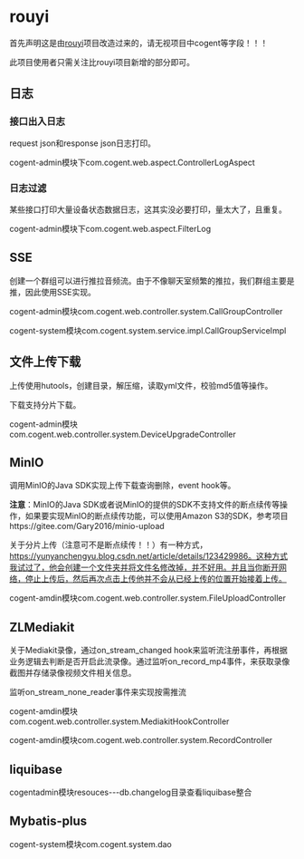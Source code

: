 # rouyi

首先声明这是由[rouyi](https://gitee.com/y_project/RuoYi)项目改造过来的，请无视项目中cogent等字段！！！

此项目使用者只需关注比rouyi项目新增的部分即可。

## 日志

### 接口出入日志

request json和response json日志打印。

cogent-admin模块下com.cogent.web.aspect.ControllerLogAspect

### 日志过滤

某些接口打印大量设备状态数据日志，这其实没必要打印，量太大了，且重复。

cogent-admin模块下com.cogent.web.aspect.FilterLog

## SSE

创建一个群组可以进行推拉音频流。由于不像聊天室频繁的推拉，我们群组主要是推，因此使用SSE实现。

cogent-admin模块com.cogent.web.controller.system.CallGroupController

cogent-system模块com.cogent.system.service.impl.CallGroupServiceImpl

## 文件上传下载

上传使用hutools，创建目录，解压缩，读取yml文件，校验md5值等操作。

下载支持分片下载。

cogent-admin模块com.cogent.web.controller.system.DeviceUpgradeController

## MinIO

调用MinIO的Java SDK实现上传下载查询删除，event hook等。

**注意**：MinIO的Java SDK或者说MinIO的提供的SDK不支持文件的断点续传等操作，如果要实现MinIO的断点续传功能，可以使用Amazon S3的SDK，参考项目https://gitee.com/Gary2016/minio-upload

关于分片上传（注意可不是断点续传！！）有一种方式，https://yunyanchengyu.blog.csdn.net/article/details/123429986。这种方式我试过了，他会创建一个文件夹并将文件名修改掉，并不好用。并且当你断开网络，停止上传后，然后再次点击上传他并不会从已经上传的位置开始接着上传。

cogent-amdin模块com.cogent.web.controller.system.FileUploadController

## ZLMediakit

关于Mediakit录像，通过on_stream_changed hook来监听流注册事件，再根据业务逻辑去判断是否开启此流录像。通过监听on_record_mp4事件，来获取录像截图并存储录像视频文件相关信息。

监听on_stream_none_reader事件来实现按需推流

cogent-amdin模块com.cogent.web.controller.system.MediakitHookController

cogent-amdin模块com.cogent.web.controller.system.RecordController

## liquibase

cogentadmin模块resouces---db.changelog目录查看liquibase整合

## Mybatis-plus

cogent-system模块com.cogent.system.dao
